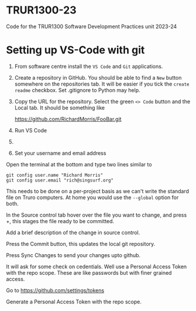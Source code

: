 # TRUR1300-23
Code for the TRUR1300 Software Development Practices unit 2023-24

# Setting up VS-Code with git

1. From software centre install the `VS Code` and `Git` applications.

2. Create a repository in GitHub. You should be able to find a `New` button somewhere on the repositories tab. It will be easier if you tick the `create readme` checkbox. Set .gitignore to Python may help. 

3. Copy the URL for the repository. Select the green `<> Code` button and the Local tab. It should be something like

    https://github.com/RichardMorris/FooBar.git

4. Run VS Code

5. 

5. Set your username and email address

Open the terminal at the bottom and type two lines similar to 

    git config user.name "Richard Morris"
    git config user.email "rich@singsurf.org"

This needs to be done on a per-project basis as we can't write the standard file on Truro computers.
At home you would use the `--global` option for both.



In the Source control tab hover over the file you want to change, and press +, this stages the file ready to be committed.

Add a brief description of the change in source control.

Press the Commit button, this updates the local git repository. 

Press Sync Changes to send your changes upto github. 

It will ask for some check on cedentials. Well use a Personal Access Token with the repo scope. These are like passwords but with finer grained access.

Go to https://github.com/settings/tokens 

Generate a Personal Access Token with the repo scope. 




